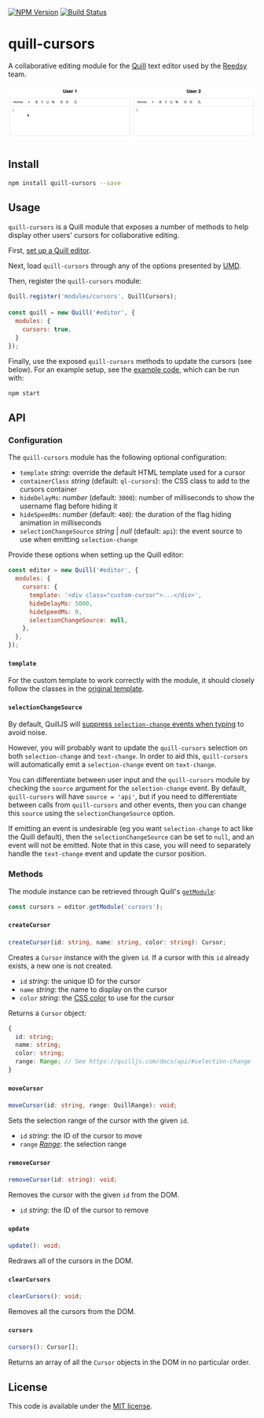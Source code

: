 [![NPM Version](https://img.shields.io/npm/v/quill-cursors.svg)](https://npmjs.org/package/quill-cursors)
[![Build Status](https://travis-ci.com/reedsy/quill-cursors.svg?branch=master)](https://travis-ci.com/reedsy/quill-cursors)

# quill-cursors

A collaborative editing module for the [Quill](https://github.com/quilljs/quill) text editor used by the
[Reedsy](https://reedsy.com) team.

![Quill cursors](assets/demo.gif)

## Install

```bash
npm install quill-cursors --save
```

## Usage

`quill-cursors` is a Quill module that exposes a number of methods to help display other users' cursors for
collaborative editing.

First, [set up a Quill editor](https://quilljs.com/docs/quickstart/).

Next, load `quill-cursors` through any of the options presented by [UMD](https://github.com/umdjs/umd).

Then, register the `quill-cursors` module:

```javascript
Quill.register('modules/cursors', QuillCursors);

const quill = new Quill('#editor', {
  modules: {
    cursors: true,
  }
});
```

Finally, use the exposed `quill-cursors` methods to update the cursors (see below). For an example setup, see the
[example code](example), which can be run with:

```bash
npm start
```

## API

### Configuration

The `quill-cursors` module has the following optional configuration:

  - `template` _string_: override the default HTML template used for a cursor
  - `containerClass` _string_ (default: `ql-cursors`): the CSS class to add to the cursors container
  - `hideDelayMs`: _number_ (default: `3000`): number of milliseconds to show the username flag before hiding it
  - `hideSpeedMs`: _number_ (default: `400`): the duration of the flag hiding animation in milliseconds
  - `selectionChangeSource` _string_ | _null_ (default: `api`): the event source to use when emitting `selection-change`

Provide these options when setting up the Quill editor:

```javascript
const editor = new Quill('#editor', {
  modules: {
    cursors: {
      template: '<div class="custom-cursor">...</div>',
      hideDelayMs: 5000,
      hideSpeedMs: 0,
      selectionChangeSource: null,
    },
  },
});
```

#### `template`

For the custom template to work correctly with the module, it should closely follow the classes in the
[original template](src/quill-cursors/template.ts).

#### `selectionChangeSource`

By default, QuillJS will [suppress `selection-change` events when typing](https://quilljs.com/docs/api/#selection-change)
to avoid noise.

However, you will probably want to update the `quill-cursors` selection on both `selection-change` and `text-change`.
In order to aid this, `quill-cursors` will automatically emit a `selection-change` event on `text-change`.

You can differentiate between user input and the `quill-cursors` module by checking the `source` argument for the
`selection-change` event. By default, `quill-cursors` will have `source = 'api'`, but if you need to differentiate
between calls from `quill-cursors` and other events, then you can change this `source` using the `selectionChangeSource`
option.

If emitting an event is undesirable (eg you want `selection-change` to act like the Quill default), then the
`selectionChangeSource` can be set to `null`, and an event will not be emitted. Note that in this case, you will need to
separately handle the `text-change` event and update the cursor position.

### Methods

The module instance can be retrieved through Quill's [`getModule`](https://quilljs.com/docs/api/#getmodule):

```javascript
const cursors = editor.getModule('cursors');
```

#### `createCursor`

```typescript
createCursor(id: string, name: string, color: string): Cursor;
```

Creates a `Cursor` instance with the given `id`. If a cursor with this `id` already exists, a new one is not created.

- `id` _string_: the unique ID for the cursor
- `name` _string_: the name to display on the cursor
- `color` _string_: the [CSS color](https://developer.mozilla.org/en-US/docs/Web/CSS/color_value) to use for the cursor

Returns a `Cursor` object:

```typescript
{
  id: string;
  name: string;
  color: string;
  range: Range; // See https://quilljs.com/docs/api/#selection-change
}
```

#### `moveCursor`

```typescript
moveCursor(id: string, range: QuillRange): void;
```

Sets the selection range of the cursor with the given `id`.

- `id` _string_: the ID of the cursor to move
- `range` [_Range_](https://quilljs.com/docs/api/#selection-change): the selection range

#### `removeCursor`

```typescript
removeCursor(id: string): void;
```

Removes the cursor with the given `id` from the DOM.

- `id` _string_: the ID of the cursor to remove

#### `update`

```typescript
update(): void;
```

Redraws all of the cursors in the DOM.

#### `clearCursors`

```typescript
clearCursors(): void;
```

Removes all the cursors from the DOM.

#### `cursors`

```typescript
cursors(): Cursor[];
```

Returns an array of all the `Cursor` objects in the DOM in no particular order.

## License

This code is available under the [MIT license](LICENSE-MIT.txt).
